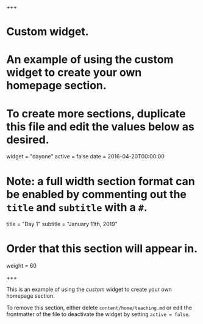 +++
# Custom widget.
# An example of using the custom widget to create your own homepage section.
# To create more sections, duplicate this file and edit the values below as desired.
widget = "dayone"
active = false
date = 2016-04-20T00:00:00

# Note: a full width section format can be enabled by commenting out the `title` and `subtitle` with a `#`.
title = "Day 1"
subtitle = "January 11th, 2019"

# Order that this section will appear in.
weight = 60

+++

This is an example of using the *custom* widget to create your own homepage section.

To remove this section, either delete `content/home/teaching.md` or edit the frontmatter of the file to deactivate the widget by setting `active = false`.
